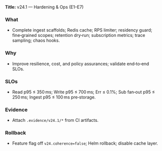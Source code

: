 **Title:** v24.1 — Hardening & Ops (E1–E7)

### What

- Complete ingest scaffolds; Redis cache; RPS limiter; residency guard; fine‑grained scopes; retention dry‑run; subscription metrics; trace sampling; chaos hooks.

### Why

- Improve resilience, cost, and policy assurances; validate end‑to‑end SLOs.

### SLOs

- Read p95 ≤ 350 ms; Write p95 ≤ 700 ms; Err ≤ 0.1%; Sub fan‑out p95 ≤ 250 ms; Ingest p95 ≤ 100 ms pre‑storage.

### Evidence

- Attach `.evidence/v24.1/*` from CI artifacts.

### Rollback

- Feature flag off `v24.coherence=false`; Helm rollback; disable cache layer.
